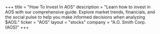 +++
title = "How To Invest In AOS"
description = "Learn how to invest in AOS with our comprehensive guide. Explore market trends, financials, and the social pulse to help you make informed decisions when analyzing $AOS."
ticker = "AOS"
layout = "stocks"
company = "A.O. Smith Corp. (AOS)"
+++


